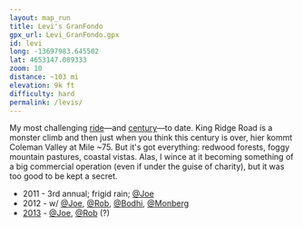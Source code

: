 ```yaml
---
layout: map_run
title: Levi's GranFondo
gpx_url: Levi_GranFondo.gpx
id: levi
long: -13697983.645502
lat: 4653147.089333
zoom: 10
distance: ~103 mi
elevation: 9k ft
difficulty: hard
permalink: /levis/
---
```

My most challenging [ride](/cycling/)—and [century](/centuries/)—to date. King Ridge Road is a monster climb and then just when you think this century is over, hier kommt Coleman Valley at Mile ~75. But it's got everything: redwood forests, foggy mountain pastures, coastal vistas. Alas, I wince at it becoming something of a big commercial operation (even if under the guise of charity), but it was too good to be kept a secret.
- 2011 - 3rd annual; frigid rain; [@Joe](https://www.strava.com/athletes/111975)
- 2012 - w/ [@Joe](https://www.strava.com/athletes/111975), [@Rob](https://www.strava.com/athletes/325814), [@Bodhi](https://www.strava.com/athletes/336088), [@Monberg](https://www.strava.com/athletes/59969)
- [2013](https://www.strava.com/activities/87182399) - [@Joe](https://www.strava.com/athletes/111975), [@Rob](https://www.strava.com/athletes/325814) (?)